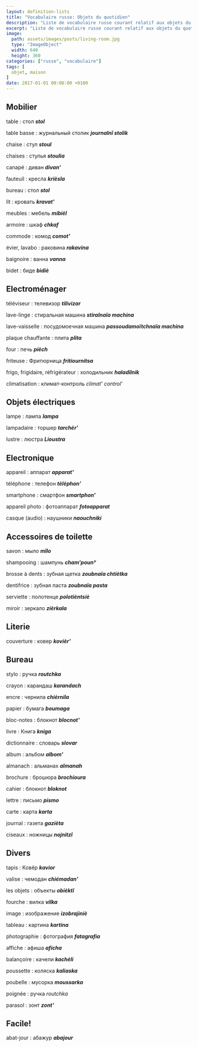 ```yaml
---
layout: definition-lists
title: "Vocabulaire russe: Objets du quotidien"
description: "Liste de vocabulaire russe courant relatif aux objets du quotidien."
excerpt: "Liste de vocabulaire russe courant relatif aux objets du quotidien."
image:
  path: assets/images/posts/living-room.jpg
  type: "ImageObject"
  width: 640
  height: 360
categories: ["russe", "vocabulaire"]
tags: [
  objet, maison
]
date: 2017-01-01 00:00:00 +0100
---
```


## Mobilier

table
: стол
*__stol__*

table basse
: журнальный столик
*__journalnî stolik__*

chaise
: стул
*__stoul__*

chaises
: стулья
*__stoulia__*

canapé
: диван
*__divan'__*

fauteuil
: кресла
*__krièsla__*

bureau
: стол
*__stol__*

lit
: кровать
*__kravat'__*

meubles
: мебель
*__mibièl__*

armoire
: шкаф
*__chkaf__*

commode
: комод
*__comot'__*

évier, lavabo
: раковина
*__rakavina__*

baignoire
: ванна
*__vanna__*

bidet
: биде
*__bidiè__*


## Electroménager

téléviseur
: телевизор
*__tilivizar__*

lave-linge
: стиральная машина
*__stiralnaïa machina__*

lave-vaisselle
: посудомоечная машина
*__passoudamoïtchnaïa machina__*

plaque chauffante
: плита
*__plita__*

four
: печь
*__pièch__*

friteuse
: Фритюрница
*__fritiournitsa__*

frigo, frigidaire, réfrigérateur
: холодильник
*__haladilnik__*

climatisation
: климат-контроль
*climat' control'*


## Objets électriques

lampe
: лампа
*__lampa__*

lampadaire
: торшер
*__tarchèr'__*

lustre
: люстра
*__Lioustra__*


## Electronique

appareil
: аппарат
*__apparat'__*

téléphone
: телефон
*__tèlèphon'__*

smartphone
: смартфон
*__smartphon'__*

appareil photo
: фотоаппарат
*__fotoapparat__*

casque (audio)
: наушники
*__naouchniki__*


## Accessoires de toilette

savon
: мыло
*__mîlo__*

shampooing
: шампунь
*__cham'pounʸ__*

brosse à dents
: зубная щетка
*__zoubnaïa chtiètka__*

dentifrice
: зубная паста
*__zoubnaïa pasta__*

serviette
: полотенце
*__polotièntsiè__*

miroir
: зеркало
*__zièrkala__*


## Literie

couverture
: ковер
*__kovièr'__*


## Bureau

stylo
: ручка
*__routchka__*

crayon
: карандаш
*__karandach__*

encre
: чернила
*__chièrnila__*

papier
: бумага
*__boumaga__*

bloc-notes
: блокнот
*__blocnot'__*

livre
: Книга
*__kniga__*

dictionnaire
: словарь
*__slovar__*

album
: альбом
*__albom'__*

almanach
: альманах
*__almanah__*

brochure
: брошюра
*__brochioura__*

cahier
: блокнот
*__bloknot__*

lettre
: письмо
*__pismo__*

carte
: карта
*__karta__*

journal
: газета
*__gazièta__*

ciseaux
: ножницы
*__nojnitzî__*


## Divers

tapis
: Ковёр
*__kavior__*

valise
: чемодан
*__chiémadan'__*

les objets
: объекты
*__obièktî__*

fourche
: вилка
*__vilka__*

image
: изображение
*__izobrajiniè__*

tableau
: картина
*__kartina__*

photographie
: фотография
*__fatagrafia__*

affiche
: афиша
*__aficha__*

balançoire
: качели
*__kachèli__*

poussette
: коляска
*__kaliaska__*

poubelle
: мусорка
*__moussarka__*

poignée
: ручка
*routchka*

parasol
: зонт
*__zont'__*


## Facile!

abat-jour
: абажур
*__abajour__*
